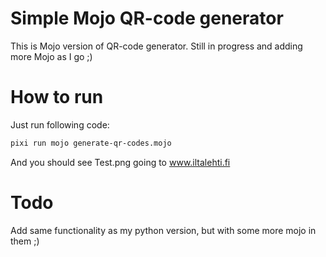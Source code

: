 # Simple Mojo QR-code generator
This is Mojo version of QR-code generator. Still in progress and adding more Mojo as I go ;)

# How to run
Just run following code:
```bash
pixi run mojo generate-qr-codes.mojo
```

And you should see Test.png going to www.iltalehti.fi

# Todo
Add same functionality as my python version, but with some more mojo in them ;)
